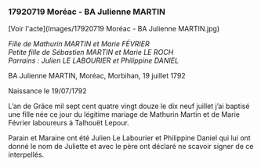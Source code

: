 ### 17920719 Moréac - BA Julienne MARTIN

[Voir l'acte](Images/17920719 Moréac - BA Julienne MARTIN.jpg)

*Fille de Mathurin MARTIN et Marie FÉVRIER  
Petite fille de Sébastien MARTIN et Marie LE ROCH  
Parrains : Julien LE LABOURIER et Philippine DANIEL*

BA Julienne MARTIN, Moréac, Morbihan, 19 juillet 1792

Naissance le 19/07/1792

L’an de Grâce mil sept cent quatre vingt douze le dix neuf juillet j’ai baptisé une fille née ce jour du légitime mariage de Mathurin Martin et de Marie Février laboureurs à Talhouët Lepour.

Parain et Maraine ont été Julien Le Labourier et Philippine Daniel qui lui ont donné le nom de Juliette et avec le père ont déclaré ne scavoir signer de ce interpellés.



